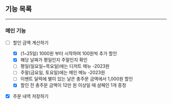 ## 기능 목록

---

### 메인 기능
- [ ]  할인 금액 계산하기
    - [X]  (1~25일) 1000원 부터 시작하여 100원씩 추가 할인
    - [X]  해당 날짜가 평일인지 주말인지 확인
      - [ ]  평일(일요일~목요일)에는 디저트 메뉴 -2023원
      - [ ]  주말(금요일, 토요일)에는 메인 메뉴 -2023원
    - [ ]  이벤트 달력에 별이 있는 날은 총주문 금액에서 1,000원 할인
    - [X]  할인 전 총주문 금액이 12만 원 이상일 때  샴페인 1개 증정
- [X] 주문 내역 저장하기

  


